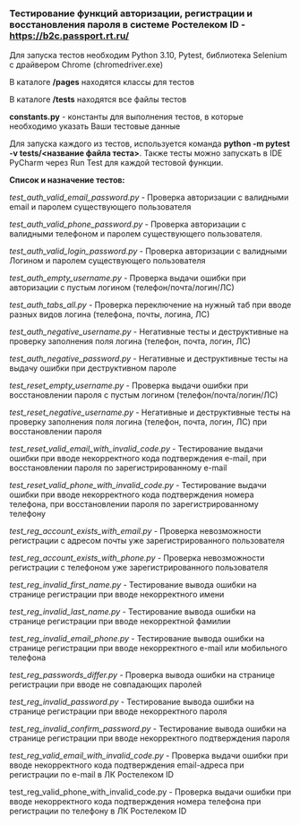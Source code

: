 ### Тестирование функций авторизации, регистрации и восстановления пароля в системе Ростелеком ID - https://b2c.passport.rt.ru/

Для запуска тестов необходим Python 3.10, Pytest, библиотека Selenium с драйвером Chrome (chromedriver.exe)

В каталоге **/pages** находятся классы для тестов

В каталоге **/tests** находятся все файлы тестов

**constants.py** - константы для выполнения тестов, в которые необходимо указать Ваши тестовые данные

Для запуска каждого из тестов, используется команда 
**python -m pytest -v tests/<название файла теста>**. 
Также тесты можно запускать в IDE PyCharm через Run Test для каждой тестовой функции. 


**Список и назначение тестов:**

*test_auth_valid_email_password.py* - Проверка авторизации с валидными email и паролем существующего пользователя

*test_auth_valid_phone_password.py* - Проверка авторизации с валидными телефоном и паролем существующего пользователя. 

*test_auth_valid_login_password.py* - Проверка авторизации с валидными Логином и паролем существующего пользователя
 
*test_auth_empty_username.py* - Проверка выдачи ошибки при авторизации с пустым логином (телефон/почта/логин/ЛС)

*test_auth_tabs_all.py* - Проверка переключение на нужный таб при вводе разных видов логина (телефона, почты, логина, ЛС)

*test_auth_negative_username.py* - Негативные тесты и деструктивные на проверку заполнения поля логина (телефон, почта, логин, ЛС)

*test_auth_negative_password.py* - Негативные и деструктивные тесты на выдачу ошибки при деструктивном пароле


*test_reset_empty_username.py* - Проверка выдачи ошибки при восстановлении пароля с пустым логином (телефон/почта/логин/ЛС)

*test_reset_negative_username.py* - Негативные и деструктивные тесты на проверку заполнения поля логина (телефон, почта, логин, ЛС) при восстановлении пароля

*test_reset_valid_email_with_invalid_code.py* - Тестирование выдачи ошибки при вводе некорректного кода подтверждения e-mail, при восстановлении пароля по зарегистрированному e-mail 

*test_reset_valid_phone_with_invalid_code.py* - Тестирование выдачи ошибки при вводе некорректного кода подтверждения номера телефона, при восстановлении пароля по зарегистрированному телефону 


*test_reg_account_exists_with_email.py* - Проверка невозможности регистрации с адресом почты уже зарегистрированного пользователя

*test_reg_account_exists_with_phone.py* - Проверка невозможности регистрации с телефоном уже зарегистрированного пользователя

*test_reg_invalid_first_name.py* - Тестирование вывода ошибки  на странице регистрации при вводе некорректного имени

*test_reg_invalid_last_name.py* - Тестирование вывода ошибки  на странице регистрации при вводе некорректной фамилии

*test_reg_invalid_email_phone.py* - Тестирование вывода ошибки на странице регистрации при вводе некорректного e-mail или мобильного телефона

*test_reg_passwords_differ.py* - Проверка вывода ошибки на странице регистрации при вводе не совпадающих паролей

*test_reg_invalid_password.py* - Тестирование вывода ошибки на странице регистрации при вводе некорректного пароля

*test_reg_invalid_confirm_password.py* - Тестирование вывода ошибки на странице регистрации при вводе некорректного подтверждения пароля

*test_reg_valid_email_with_invalid_code.py* - Проверка выдачи ошибки при вводе некорректного кода подтверждения email-адреса при регистрации по e-mail в ЛК Ростелеком ID

test_reg_valid_phone_with_invalid_code.py - Проверка выдачи ошибки при вводе некорректного кода подтверждения номера телефона при регистрации по телефону в ЛК Ростелеком ID

